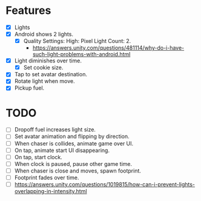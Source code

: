 # Features
- [x] Lights
- [x] Android shows 2 lights.
    - [x] Quality Settings: High: Pixel Light Count: 2.
        - <https://answers.unity.com/questions/481114/why-do-i-have-such-light-problems-with-android.html>
- [x] Light diminishes over time.
    - [x] Set cookie size.
- [x] Tap to set avatar destination.
- [x] Rotate light when move.
- [x] Pickup fuel.

# TODO

- [ ] Dropoff fuel increases light size.
- [ ] Set avatar animation and flipping by direction.
- [ ] When chaser is collides, animate game over UI.
- [ ] On tap, animate start UI disappearing.
- [ ] On tap, start clock.
- [ ] When clock is paused, pause other game time.
- [ ] When chaser is close and moves, spawn footprint.
- [ ] Footprint fades over time.
- [ ] <https://answers.unity.com/questions/1019815/how-can-i-prevent-lights-overlapping-in-intensity.html>
